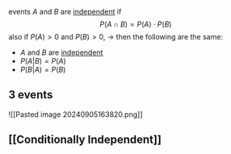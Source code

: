 events $A$ and $B$ are <u>independent</u> if 
$$P(A\cap B) = P(A) \cdot P(B)$$
also if $P(A)>0$ and $P(B) > 0$, $\rightarrow$ then the following are the same:
- $A$ and $B$ are <u>independent</u> 
- $P(A|B) = P(A)$ 
- $P(B|A) = P(B)$ 

## 3 events
![[Pasted image 20240905163820.png]]

## [[Conditionally Independent]] 